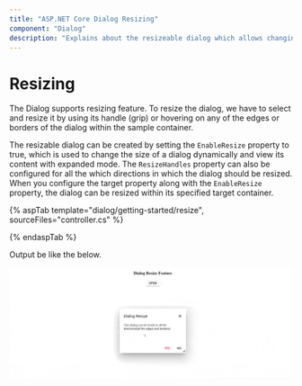 ```yaml
---
title: "ASP.NET Core Dialog Resizing"
component: "Dialog"
description: "Explains about the resizeable dialog which allows changing its size dynamically."
---
```


# Resizing

The Dialog supports resizing feature. To resize the dialog, we have to select and resize it by using its handle (grip) or hovering on any of the edges or borders of the dialog within the sample container.

The resizable dialog can be created by setting the `EnableResize` property to true, which is used to change the size of a dialog dynamically and view its content with expanded mode. The `ResizeHandles` property can also be configured for all the which directions in which the dialog should be resized. When you configure the target property along with the `EnableResize` property, the dialog can be resized within its specified target container.

{% aspTab template="dialog/getting-started/resize", sourceFiles="controller.cs" %}

{% endaspTab %}

Output be like the below.

![dialog](./images/dialog_resize.gif)
